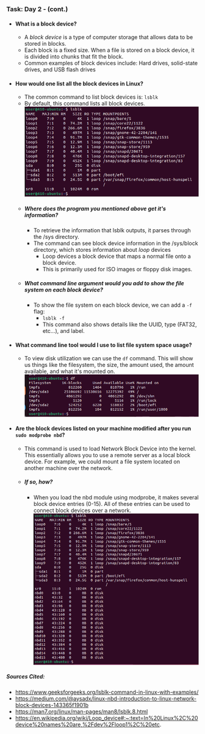 ### Task: Day 2 - (cont.)

- #### What is a block device?
	- A *block device* is a type of computer storage that allows data to be stored in blocks.
	- Each block is a fixed size. When a file is stored on a block device, it is divided into chunks that fit the block.
	- Common examples of block devices include: Hard drives, solid-state drives, and USB flash drives
- #### How would one list all the block devices in Linux?
	- The common command to list block devices is: ```lsblk```
	- By default, this command lists all block devices. 
![alt text](lsblk.png)
	- ##### Where does the program you mentioned above get it's information?
		- To retrieve the information that lsblk outputs, it parses through the /sys directory.
		- The command can see block device information in the /sys/block directory, which stores information about *loop* devices
			- Loop devices a block device that maps a normal file onto a block device. 
			- This is primarily used for ISO images or floppy disk images.
	- ##### What command line argument would you add to show the file system on each block device?
		- To show the file system on each block device, we can add a ```-f``` flag:
			- ```lsblk -f``` 
			- This command also shows details like the UUID, type (FAT32, etc...), and label.
- #### What command line tool would I use to list file system space usage?
	- To view disk utilization we can use the ```df``` command. This will show us things like the filesystem, the size, the amount used, the amount available, and what it's mounted on.
![alt text](df.png)
- #### Are the block devices listed on your machine modified after you run ```sudo modprobe nbd```?
	- This command is used to load Network Block Device into the kernel. This essentially allows you to use a remote server as a local block device. For example, we could mount a file system located on another machine over the network.
	- ##### If so, how?
		- When you load the nbd module using modprobe, it makes several block device entries (0-15). All of these entries can be used to connect block devices over a network.
![alt text](modprobe_nbd.png)

##### Sources Cited:
- https://www.geeksforgeeks.org/lsblk-command-in-linux-with-examples/
- https://medium.com/@aysadx/linux-nbd-introduction-to-linux-network-block-devices-143365f1901b
- https://man7.org/linux/man-pages/man8/lsblk.8.html
- https://en.wikipedia.org/wiki/Loop_device#:~:text=In%20Linux%2C%20device%20names%20are,%2Fdev%2Floop1%2C%20etc.
